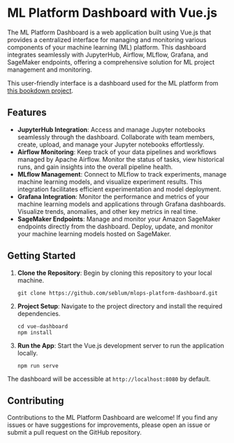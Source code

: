 # ML Platform Dashboard with Vue.js

The ML Platform Dashboard is a web application built using Vue.js that provides a centralized interface for managing and monitoring various components of your machine learning (ML) platform. This dashboard integrates seamlessly with JupyterHub, Airflow, MLflow, Grafana, and SageMaker endpoints, offering a comprehensive solution for ML project management and monitoring.

This user-friendly interface is a dashboard used for the ML platform from [this bookdown project](https://seblum.github.io/mlops-engineering-book/).

## Features

- **JupyterHub Integration**: Access and manage Jupyter notebooks seamlessly through the dashboard. Collaborate with team members, create, upload, and manage your Jupyter notebooks effortlessly.
- **Airflow Monitoring**: Keep track of your data pipelines and workflows managed by Apache Airflow. Monitor the status of tasks, view historical runs, and gain insights into the overall pipeline health.
- **MLflow Management**: Connect to MLflow to track experiments, manage machine learning models, and visualize experiment results. This integration facilitates efficient experimentation and model deployment.
- **Grafana Integration**: Monitor the performance and metrics of your machine learning models and applications through Grafana dashboards. Visualize trends, anomalies, and other key metrics in real time.
- **SageMaker Endpoints**: Manage and monitor your Amazon SageMaker endpoints directly from the dashboard. Deploy, update, and monitor your machine learning models hosted on SageMaker.

## Getting Started

1. **Clone the Repository**: Begin by cloning this repository to your local machine.
   ```
   git clone https://github.com/seblum/mlops-platform-dashboard.git
   ```

2. **Project Setup**: Navigate to the project directory and install the required dependencies.
   ```
   cd vue-dashboard
   npm install
   ```

3. **Run the App**: Start the Vue.js development server to run the application locally.
   ```
   npm run serve
   ```

The dashboard will be accessible at `http://localhost:8080` by default.

## Contributing

Contributions to the ML Platform Dashboard are welcome! If you find any issues or have suggestions for improvements, please open an issue or submit a pull request on the GitHub repository.
